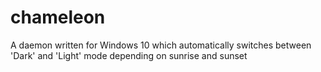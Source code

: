 # chameleon
A daemon written for Windows 10 which automatically switches between 'Dark' and 'Light' mode depending on sunrise and sunset
